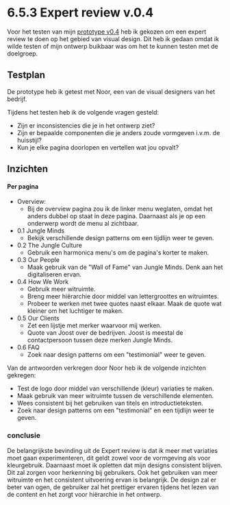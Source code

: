 # 6.5.3 Expert review v.0.4

Voor het testen van mijn [prototype v0.4](../4.-ontwerpfase/4.4-prototype-v0.4.md) heb ik gekozen om een expert review te doen op het gebied van visual design. Dit heb ik gedaan omdat ik wilde testen of mijn ontwerp buikbaar was om het te  kunnen testen met de doelgroep. 

## Testplan 

De prototype heb ik getest met Noor, een van de visual designers van het bedrijf. 

Tijdens het testen heb ik de volgende vragen gesteld:

* Zijn er inconsistencies die je in het ontwerp ziet?
* Zijn er bepaalde componenten die je anders zoude vormgeven i.v.m. de huisstijl?
* Kun je elke pagina doorlopen en vertellen wat jou opvalt?

## Inzichten

#### Per pagina

* Overview:
  * Bij de overview pagina zou ik de linker menu weglaten, omdat het anders dubbel op staat in deze pagina. Daarnaast als je op een onderwerp wordt de menu al zichtbaar.  
* 0.1 Jungle Minds
  * Bekijk verschillende design patterns om een tijdlijn weer te geven. 
* 0.2 The Jungle Culture
  * Gebruik een harmonica menu's om de pagina's korter te maken. 
* 0.3 Our People
  * Maak gebruik van de "Wall of Fame" van Jungle Minds. Denk aan het digitaliseren ervan.  
* 0.4 How We Work
  * Gebruik meer witruimte.
  * Breng meer hiërarchie door middel van lettergroottes en witruimtes.
  * Probeer te werken met twee quotes naast elkaar. Maak de quote wat kleiner om het luchtiger te maken. 
* 0.5 Our Clients
  * Zet een lijstje met merker waarvoor mij werken. 
  * Quote van Joost over de bedrijven.  Joost is meestal de contactpersoon tussen deze merken Jungle Minds. 
* 0.6 FAQ
  * Zoek naar design patterns om een "testimonial" weer te geven.

Van de antwoorden verkregen door Noor heb ik de volgende inzichten gekregen:

* Test de logo door middel van verschillende \(kleur\) variaties te maken.
* Maak gebruik van meer witruimte tussen de verschillende elementen.
* Wees consistent bij het gebruiken van titels en introductieteksten.
* Zoek naar design patterns om een "testimonial" en een tijdlijn weer te geven. 

### conclusie

De belangrijkste bevinding uit de Expert review is dat ik meer met variaties moet gaan experimenteren, dit geldt zowel voor de vormgeving als voor kleurgebruik. Daarnaast moet ik opletten dat mijn designs consistent blijven. Dit zal zorgen voor herkenning bij gebruikers. Ook het gebruiken van meer witruimte en het consistent uitvoering ervan is belangrijk. De design zal er beter van ogen, de gebruiker zal het prettiger ervaren tijdens het lezen van de content en het zorgt voor hiërarchie in het ontwerp.

